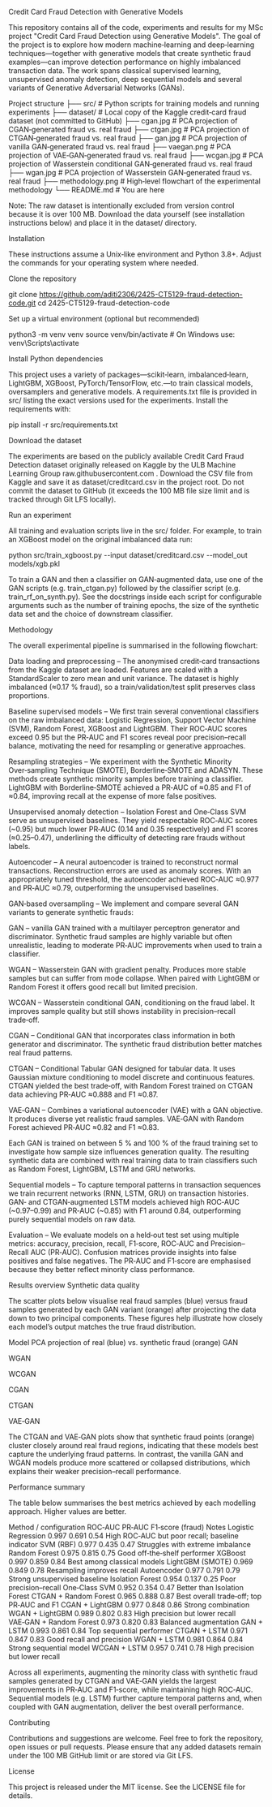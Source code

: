 Credit Card Fraud Detection with Generative Models

This repository contains all of the code, experiments and results for my MSc project "Credit Card Fraud Detection using Generative Models". The goal of the project is to explore how modern machine‑learning and deep‑learning techniques—together with generative models that create synthetic fraud examples—can improve detection performance on highly imbalanced transaction data. The work spans classical supervised learning, unsupervised anomaly detection, deep sequential models and several variants of Generative Adversarial Networks (GANs).

Project structure
├── src/                 # Python scripts for training models and running experiments
├── dataset/             # Local copy of the Kaggle credit‑card fraud dataset (not committed to GitHub)
├── cgan.jpg             # PCA projection of CGAN‑generated fraud vs. real fraud
├── ctgan.jpg            # PCA projection of CTGAN‑generated fraud vs. real fraud
├── gan.jpg              # PCA projection of vanilla GAN‑generated fraud vs. real fraud
├── vaegan.png           # PCA projection of VAE‑GAN‑generated fraud vs. real fraud
├── wcgan.jpg            # PCA projection of Wasserstein conditional GAN‑generated fraud vs. real fraud
├── wgan.jpg             # PCA projection of Wasserstein GAN‑generated fraud vs. real fraud
├── methodology.png      # High‑level flowchart of the experimental methodology
└── README.md            # You are here


Note: The raw dataset is intentionally excluded from version control because it is over 100 MB. Download the data yourself (see installation instructions below) and place it in the dataset/ directory.

Installation

These instructions assume a Unix‑like environment and Python 3.8+. Adjust the commands for your operating system where needed.

Clone the repository

git clone https://github.com/aditi2306/2425-CT5129-fraud-detection-code.git
cd 2425-CT5129-fraud-detection-code


Set up a virtual environment (optional but recommended)

python3 -m venv venv
source venv/bin/activate  # On Windows use: venv\Scripts\activate


Install Python dependencies

This project uses a variety of packages—scikit‑learn, imbalanced‑learn, LightGBM, XGBoost, PyTorch/TensorFlow, etc.—to train classical models, oversamplers and generative models. A requirements.txt file is provided in src/ listing the exact versions used for the experiments. Install the requirements with:

pip install -r src/requirements.txt


Download the dataset

The experiments are based on the publicly available Credit Card Fraud Detection dataset originally released on Kaggle by the ULB Machine Learning Group
raw.githubusercontent.com
. Download the CSV file from Kaggle and save it as dataset/creditcard.csv in the project root. Do not commit the dataset to GitHub (it exceeds the 100 MB file size limit and is tracked through Git LFS locally).

Run an experiment

All training and evaluation scripts live in the src/ folder. For example, to train an XGBoost model on the original imbalanced data run:

python src/train_xgboost.py --input dataset/creditcard.csv --model_out models/xgb.pkl


To train a GAN and then a classifier on GAN‑augmented data, use one of the GAN scripts (e.g. train_ctgan.py) followed by the classifier script (e.g. train_rf_on_synth.py). See the docstrings inside each script for configurable arguments such as the number of training epochs, the size of the synthetic data set and the choice of downstream classifier.

Methodology

The overall experimental pipeline is summarised in the following flowchart:

Data loading and preprocessing – The anonymised credit‑card transactions from the Kaggle dataset are loaded. Features are scaled with a StandardScaler to zero mean and unit variance. The dataset is highly imbalanced (≈0.17 % fraud), so a train/validation/test split preserves class proportions.

Baseline supervised models – We first train several conventional classifiers on the raw imbalanced data: Logistic Regression, Support Vector Machine (SVM), Random Forest, XGBoost and LightGBM. Their ROC‑AUC scores exceed 0.95 but the PR‑AUC and F1 scores reveal poor precision–recall balance, motivating the need for resampling or generative approaches.

Resampling strategies – We experiment with the Synthetic Minority Over‑sampling Technique (SMOTE), Borderline‑SMOTE and ADASYN. These methods create synthetic minority samples before training a classifier. LightGBM with Borderline‑SMOTE achieved a PR‑AUC of ≈0.85 and F1 of ≈0.84, improving recall at the expense of more false positives.

Unsupervised anomaly detection – Isolation Forest and One‑Class SVM serve as unsupervised baselines. They yield respectable ROC‑AUC scores (~0.95) but much lower PR‑AUC (0.14 and 0.35 respectively) and F1 scores (≈0.25–0.47), underlining the difficulty of detecting rare frauds without labels.

Autoencoder – A neural autoencoder is trained to reconstruct normal transactions. Reconstruction errors are used as anomaly scores. With an appropriately tuned threshold, the autoencoder achieved ROC‑AUC ≈0.977 and PR‑AUC ≈0.79, outperforming the unsupervised baselines.

GAN‑based oversampling – We implement and compare several GAN variants to generate synthetic frauds:

GAN – vanilla GAN trained with a multilayer perceptron generator and discriminator. Synthetic fraud samples are highly variable but often unrealistic, leading to moderate PR‑AUC improvements when used to train a classifier.

WGAN – Wasserstein GAN with gradient penalty. Produces more stable samples but can suffer from mode collapse. When paired with LightGBM or Random Forest it offers good recall but limited precision.

WCGAN – Wasserstein conditional GAN, conditioning on the fraud label. It improves sample quality but still shows instability in precision–recall trade‑off.

CGAN – Conditional GAN that incorporates class information in both generator and discriminator. The synthetic fraud distribution better matches real fraud patterns.

CTGAN – Conditional Tabular GAN designed for tabular data. It uses Gaussian mixture conditioning to model discrete and continuous features. CTGAN yielded the best trade‑off, with Random Forest trained on CTGAN data achieving PR‑AUC ≈0.888 and F1 ≈0.87.

VAE‑GAN – Combines a variational autoencoder (VAE) with a GAN objective. It produces diverse yet realistic fraud samples. VAE‑GAN with Random Forest achieved PR‑AUC ≈0.82 and F1 ≈0.83.

Each GAN is trained on between 5 % and 100 % of the fraud training set to investigate how sample size influences generation quality. The resulting synthetic data are combined with real training data to train classifiers such as Random Forest, LightGBM, LSTM and GRU networks.

Sequential models – To capture temporal patterns in transaction sequences we train recurrent networks (RNN, LSTM, GRU) on transaction histories. GAN‑ and CTGAN‑augmented LSTM models achieved high ROC‑AUC (~0.97–0.99) and PR‑AUC (~0.85) with F1 around 0.84, outperforming purely sequential models on raw data.

Evaluation – We evaluate models on a held‑out test set using multiple metrics: accuracy, precision, recall, F1‑score, ROC‑AUC and Precision–Recall AUC (PR‑AUC). Confusion matrices provide insights into false positives and false negatives. The PR‑AUC and F1‑score are emphasised because they better reflect minority class performance.

Results overview
Synthetic data quality

The scatter plots below visualise real fraud samples (blue) versus fraud samples generated by each GAN variant (orange) after projecting the data down to two principal components. These figures help illustrate how closely each model’s output matches the true fraud distribution.

Model	PCA projection of real (blue) vs. synthetic fraud (orange)
GAN	

WGAN	

WCGAN	

CGAN	

CTGAN	

VAE‑GAN	

The CTGAN and VAE‑GAN plots show that synthetic fraud points (orange) cluster closely around real fraud regions, indicating that these models best capture the underlying fraud patterns. In contrast, the vanilla GAN and WGAN models produce more scattered or collapsed distributions, which explains their weaker precision–recall performance.

Performance summary

The table below summarises the best metrics achieved by each modelling approach. Higher values are better.

Method / configuration	ROC‑AUC	PR‑AUC	F1‑score (fraud)	Notes
Logistic Regression	0.997	0.691	0.54	High ROC‑AUC but poor recall; baseline indicator
SVM (RBF)	0.977	0.435	0.47	Struggles with extreme imbalance
Random Forest	0.975	0.815	0.75	Good off‑the‑shelf performer
XGBoost	0.997	0.859	0.84	Best among classical models
LightGBM (SMOTE)	0.969	0.849	0.78	Resampling improves recall
Autoencoder	0.977	0.791	0.79	Strong unsupervised baseline
Isolation Forest	0.954	0.137	0.25	Poor precision–recall
One‑Class SVM	0.952	0.354	0.47	Better than Isolation Forest
CTGAN + Random Forest	0.965	0.888	0.87	Best overall trade‑off; top PR‑AUC and F1
CGAN + LightGBM	0.977	0.848	0.86	Strong combination
WGAN + LightGBM	0.989	0.802	0.83	High precision but lower recall
VAE‑GAN + Random Forest	0.973	0.820	0.83	Balanced augmentation
GAN + LSTM	0.993	0.861	0.84	Top sequential performer
CTGAN + LSTM	0.971	0.847	0.83	Good recall and precision
WGAN + LSTM	0.981	0.864	0.84	Strong sequential model
WCGAN + LSTM	0.957	0.741	0.78	High precision but lower recall

Across all experiments, augmenting the minority class with synthetic fraud samples generated by CTGAN and VAE‑GAN yields the largest improvements in PR‑AUC and F1‑score, while maintaining high ROC‑AUC. Sequential models (e.g. LSTM) further capture temporal patterns and, when coupled with GAN augmentation, deliver the best overall performance.

Contributing

Contributions and suggestions are welcome. Feel free to fork the repository, open issues or pull requests. Please ensure that any added datasets remain under the 100 MB GitHub limit or are stored via Git LFS.

License

This project is released under the MIT license. See the LICENSE
 file for details.
